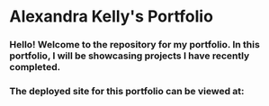 # Alexandra Kelly's Portfolio

### Hello! Welcome to the repository for my portfolio. In this portfolio, I will be showcasing projects I have recently completed.

### The deployed site for this portfolio can be viewed at: 
